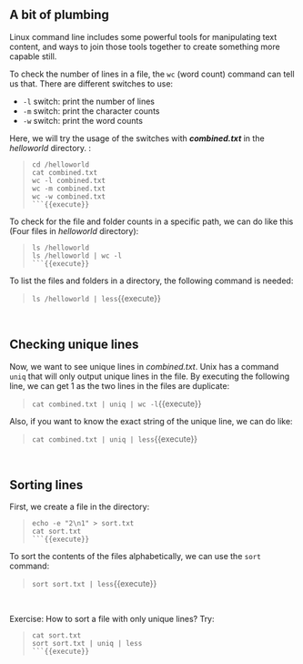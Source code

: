 ## A bit of plumbing

Linux command line includes some powerful tools for manipulating text content, and ways to join those tools together to create something more capable still.

To check the number of lines in a file, the `wc` (word count) command can tell us that. There are different switches to use:
- `-l` switch: print the number of lines
- `-m` switch: print the character counts
- `-w` switch: print the word counts

Here, we will try the usage of the switches with **_combined.txt_** in the _helloworld_ directory. :
> ```
> cd /helloworld
> cat combined.txt
> wc -l combined.txt
> wc -m combined.txt
> wc -w combined.txt
> ```{{execute}}

To check for the file and folder counts in a specific path, we can do like this (Four files in _helloworld_ directory):
> ```
> ls /helloworld
> ls /helloworld | wc -l
> ```{{execute}}

To list the files and folders in a directory, the following command is needed:
> `ls /helloworld | less`{{execute}}

<br/>

## Checking unique lines

Now, we want to see unique lines in _combined.txt_. Unix has a command `uniq` that will only output unique lines in the file. By executing the following line, we can get 1 as the two lines in the files are duplicate:
> `cat combined.txt | uniq | wc -l`{{execute}}

Also, if you want to know the exact string of the unique line, we can do like:
> `cat combined.txt | uniq | less`{{execute}}

<br/>

## Sorting lines

First, we create a file in the directory:
> ```
> echo -e "2\n1" > sort.txt
> cat sort.txt
> ```{{execute}}

To sort the contents of the files alphabetically, we can use the `sort` command:
> `sort sort.txt | less`{{execute}}

<br/>

Exercise: How to sort a file with only unique lines?
Try:
> ```
> cat sort.txt
> sort sort.txt | uniq | less
> ```{{execute}}

<br/>
